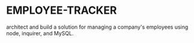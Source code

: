 # EMPLOYEE-TRACKER
architect and build a solution for managing a company's employees using node, inquirer, and MySQL.
